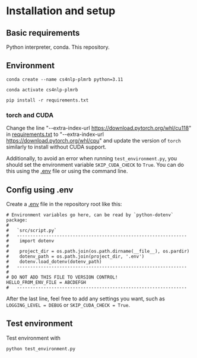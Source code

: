 # Installation and setup

## Basic requirements

Python interpreter, conda. This repository.

## Environment

```commandline
conda create --name cs4nlp-plmrb python=3.11
```

```commandline
conda activate cs4nlp-plmrb
```

```commandline
pip install -r requirements.txt
```

### torch and CUDA
Change the line "--extra-index-url https://download.pytorch.org/whl/cu118" in [requirements.txt](../requirements.txt)
to "--extra-index-url https://download.pytorch.org/whl/cpu" and update the version of `torch` similarly to install without CUDA support.

Additionally, to avoid an error when running `test_environment.py`, you should set the environment variable
`SKIP_CUDA_CHECK` to `True`. You can do this using the [.env](../.env) file or using the command line.

## Config using .env

Create a [.env](../.env) file in the repository root like this:
```
# Environment variables go here, can be read by `python-dotenv` package:
#
#   `src/script.py`
#   ----------------------------------------------------------------
#    import dotenv
#
#    project_dir = os.path.join(os.path.dirname(__file__), os.pardir)
#    dotenv_path = os.path.join(project_dir, '.env')
#    dotenv.load_dotenv(dotenv_path)
#   ----------------------------------------------------------------
#
# DO NOT ADD THIS FILE TO VERSION CONTROL!
HELLO_FROM_ENV_FILE = ABCDEFGH
#   ----------------------------------------------------------------

```

After the last line, feel free to add any settings you want, such as `LOGGING_LEVEL = DEBUG` or `SKIP_CUDA_CHECK = True`.

## Test environment
Test environment with
```commandline
python test_environment.py
```